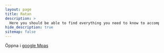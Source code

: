 ```yaml
---
layout: page
title: Ratan
description: >
  Here you should be able to find everything you need to know to accomplish the most common tasks when blogging with Hydejack.
hide_description: true
sitemap: false
---
```


Öppna i [google Mpas](https://maps.google.com/?z=12&t=h&q=64.001952,20.895893)
